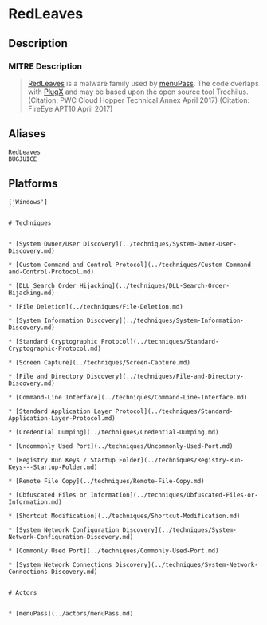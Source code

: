 
# RedLeaves

## Description

### MITRE Description

> [RedLeaves](https://attack.mitre.org/software/S0153) is a malware family used by [menuPass](https://attack.mitre.org/groups/G0045). The code overlaps with [PlugX](https://attack.mitre.org/software/S0013) and may be based upon the open source tool Trochilus. (Citation: PWC Cloud Hopper Technical Annex April 2017) (Citation: FireEye APT10 April 2017)

## Aliases

```
RedLeaves
BUGJUICE
```

## Platforms

```
['Windows']
``

# Techniques


* [System Owner/User Discovery](../techniques/System-Owner-User-Discovery.md)

* [Custom Command and Control Protocol](../techniques/Custom-Command-and-Control-Protocol.md)
    
* [DLL Search Order Hijacking](../techniques/DLL-Search-Order-Hijacking.md)
    
* [File Deletion](../techniques/File-Deletion.md)
    
* [System Information Discovery](../techniques/System-Information-Discovery.md)
    
* [Standard Cryptographic Protocol](../techniques/Standard-Cryptographic-Protocol.md)
    
* [Screen Capture](../techniques/Screen-Capture.md)
    
* [File and Directory Discovery](../techniques/File-and-Directory-Discovery.md)
    
* [Command-Line Interface](../techniques/Command-Line-Interface.md)
    
* [Standard Application Layer Protocol](../techniques/Standard-Application-Layer-Protocol.md)
    
* [Credential Dumping](../techniques/Credential-Dumping.md)
    
* [Uncommonly Used Port](../techniques/Uncommonly-Used-Port.md)
    
* [Registry Run Keys / Startup Folder](../techniques/Registry-Run-Keys---Startup-Folder.md)
    
* [Remote File Copy](../techniques/Remote-File-Copy.md)
    
* [Obfuscated Files or Information](../techniques/Obfuscated-Files-or-Information.md)
    
* [Shortcut Modification](../techniques/Shortcut-Modification.md)
    
* [System Network Configuration Discovery](../techniques/System-Network-Configuration-Discovery.md)
    
* [Commonly Used Port](../techniques/Commonly-Used-Port.md)
    
* [System Network Connections Discovery](../techniques/System-Network-Connections-Discovery.md)
    

# Actors


* [menuPass](../actors/menuPass.md)

